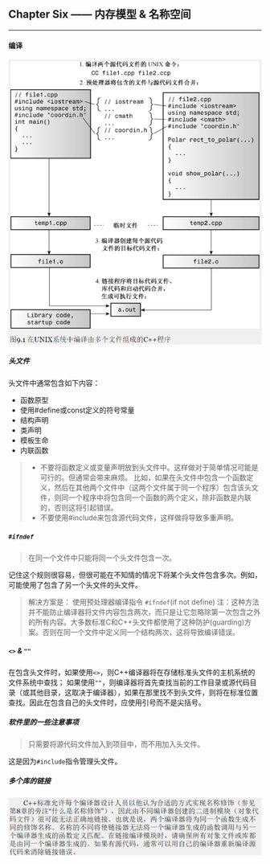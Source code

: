 ## Chapter Six  —— 内存模型 & 名称空间
****

#### 编译
![编译](imgs/cp6_1.png)

##### 头文件
头文件中通常包含如下内容：
* 函数原型
* 使用#define或const定义的符号常量
* 结构声明
* 类声明
* 模板生命
* 内联函数

> * 不要将函数定义或变量声明放到头文件中。这样做对于简单情况可能是可行的。但通常会带来麻烦。
> 比如，如果在头文件中包含一个函数定义，然后在其他两个文件中（这两个文件属于同一个程序）包含该头文件，则同一个程序中将包含同一个函数的两个定义，除非函数是内联的，否则这将引起错误。
> * 不要使用#include来包含源代码文件，这样做将导致多重声明。

##### `#ifndef`
> 在同一个文件中只能将同一个头文件包含一次。

记住这个规则很容易，但很可能在不知情的情况下将某个头文件包含多次。例如，可能使用了包含了另一个头文件的头文件。
> 解决方案是： 使用预处理器编译指令 `#ifndef`(if not define)
> 注：这种方法并不能防止编译器将文件内容包含两次，而只是让它忽略除第一次包含之外的所有内容。大多数标准C和C++头文件都使用了这种防护(guarding)方案。否则在同一个文件中定义同一个结构两次，这将导致编译错误。

##### `<>` & `""`
在包含头文件时，如果使用`<>`，则C++编译器将在存储标准头文件的主机系统的文件系统中查找；
如果使用`""`，则编译器将首先查找当前的工作目录或源代码目录（或其他目录，这取决于编译器），如果在那里找不到头文件，则将在标准位置查找。因此在包含自己的头文件时，应使用引号而不是尖括号。

##### 软件里的一些注意事项
> 只需要将源代码文件加入到项目中，而不用加入头文件。

这是因为`#include`指令管理头文件。

##### 多个库的链接
![不同编译器之间的链接](imgs/cp6_2.png)

